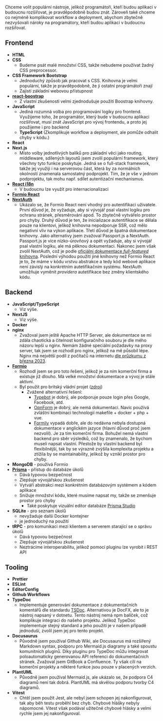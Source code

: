 Chceme volit populární nástroje, jelikož programátoři, kteří budou aplikaci v
budoucnu rozšiřovat, je pravděpodobně budou znát. Zároveň také chceme co nejméně
komplikovat workflow a deployment, abychom zbytečně nezvyšovali nároky na
programátory, kteří budou aplikaci v budoucnu rozšiřovat.

## Frontend

-   **HTML**
-   **CSS**
    -   Budeme psát malé množství CSS, takže nebudeme používat žadný CSS
        preprocessor.
-   **CSS Framework Bootstrap**
    -   Jednoduchý způsob jak pracovat s CSS. Knihovna je velmi populární, takže
        je pravděpodobně, že ji ostatní prográmátoři znají
    -   Zajistí základní webovou přístupnost
-   **[react-boostrap](https://react-bootstrap.github.io/)**
    -   Z vlastní zkušenosti velmi zjednodušuje použití Boostrap knihovny.
-   **JavaScript**
    -   Jediná rozumná volba pro programování logiky pro frontend. Využijeme
        toho, že programátor, který bude v budoucnu aplikaci rozšiřovat, musí
        znát JavaScript pro vývoj frontendu, a proto jej použijeme i pro backend
    -   **TypeScript** (Zkomplikuje workflow a deployment, ale pomůže odhalit
        chyby v kódu.)
-   **React**
-   **Next.js**
    -   Místo volby jednotlivých balíků pro základní věci jako routing,
        middleware, sdílených layoutů jsem zvolil populární framework, který
        všechny tyto funkce poskytuje. Jedná se o full-stack framework, takže
        jej využiji i na serverovou část, která by za normálních okolností
        znamenala samostatný podprojekt. Tím, že je vše v jednom podprojektu,
        tak mohu např. sdílet autentizační mechanismus.
-   **[React i18n](https://github.com/i18next/react-i18next)**
    -   V budoucnu lze využít pro internacionalizaci
-   **[Formio React](https://github.com/formio/react/tree/master)**
-   **[NextAuth](https://next-auth.js.org/)**
    -   Ukázalo se, že Formio React není vhodný pro autentifikaci uživatele.
        První důvod je, že vyžaduje, aby si vývojář psal vlastní logiku pro
        ochranu stránek, přesměrování apod. To zbytečně vytvářelo prostor pro
        chyby. Druhý důvod je ten, že inicializace autentifikace se dělala pouze
        na klientovi, jelikož knihovna nepodporuje SSR, což mělo negativní vliv
        na výkon aplikace. Třetí důvod je špatná dokumentace knihovny. Jako
        alternativy jsem zvažoval Passport.js a NextAuth. Passport.js je více
        nízko-úrovňový a opět vyžaduje, aby si vývojář psal vlastní logiku, ale
        má pěknou dokumentaci. Nakonec jsem však zvolil NextAuth, což je podle
        [oficiální dokumentace _full-featured_ knihovna](https://nextjs.org/docs/pages/building-your-application/routing/authenticating).
        Poslední výhodou použití jiné knihovny než Formio React je to, že máme v
        kódu vrstvu abstrakce a tedy kód webové aplikace není závislý na
        konkrétním autetifikačním systému. NextAuth umožňuje vyměnit _providera_
        autetifikace bez změny klientského kódu.

## Backend

-   **JavaScript/TypeScript**
    -   Viz výše.
-   **NextJS**
    -   Viz výše.
-   **Docker**
-   **nginx**
    -   Zvažoval jsem ještě Apache HTTP Server, ale dokumentace se mi zdála
        chaotická a čitelnost konfiguračního souboru je dle mého názoru lepší u
        nginx. Nemám žádné speciální požadavky na proxy server, tak jsem se
        rozhodl pro nginx, jelikož na mě působil lépe. Nginx má největší podíl z
        počítačů na internetu
        [dle průzkumu z března 2023](https://news.netcraft.com/archives/category/web-server-survey/).
-   **[Formio](https://github.com/formio/formio)**
    -   Rozhodl jsem se pro toto řešení, jelikož je za ním komerční firma a
        existuje již dlouho. Má velké množství dokumentace a vývoj je stále
        aktivní.
    -   Byl použit pro britský vládní projet
        ([zdroj](https://www.youtube.com/watch?v=nuf46N5vU34))
        -   Zvážené alternativní řešení:
            -   [Typebot](https://github.com/baptisteArno/typebot.io) je dobrý,
                ale podporuje pouze login přes Google, Facebook, atd.
            -   [OpnForm](https://github.com/JhumanJ/OpnForm) je dobrý, ale nemá
                dokumentaci. Navíc používá zvláštní kombinaci technologií
                makefile + docker + php + vue.
            -   [Formily](https://github.com/alibaba/formily) vypadá dobře, ale
                do nedávna nebyla dostupná dokumentace v anglickém jazyce
                (hlavní důvod proč jsem nezvolil). Je za tím komerční firma.
                Bohužel nemá vlastní backend pro sběr výsledků, což by
                znamenalo, že bychom museli napsat vlastní. Přestože by vlastní
                backend byl flexibilnější, tak by se výrazně zvýšila komplexita
                projektu a ztížila by se maintainability, jelikož by vznikl
                prostor pro chyby.
-   **MongoDB** - používá Formio
-   **[Prisma](https://www.prisma.io/)** - přístup do databáze úkolů
    -   Dává typovou bezpečnost
    -   Zlepšuje vývojářskou zkušenost
    -   Vytváří abstrakci mezi konkrétním databázovým systémem a kódem aplikace
    -   Snižuje množství kódu, které musíme napsat my, takže se zmenšuje prostor
        pro chyby
        -   Také poskytuje vizuální editor databáze
            [Prisma Studio](https://www.prisma.io/studio)
-   **SQLite** - pro seznam úkolů
    -   nevyžaduje další Docker kontejner
    -   je jednoduchý na použití
-   **tRPC** - pro komunikaci mezi klientem a serverem starající se o správu
    úkolů
    -   Dává typovou bezpečnost
    -   Zlepšuje vývojářskou zkušenost
    -   Neztrácíme interoperabilitu, jelikož pomocí pluginu lze vyrobit i REST
        API

## Tooling

-   **Prettier**
-   **ESLint**
-   **EditorConfig**
-   **Github Workflows**
-   **TypeDoc**
    -   Implementuje generování dokumentace z dokumentačních komentářů dle
        standardu [TSDoc](https://tsdoc.org/). Alternativou je DocFX, ale to je
        nástroj napsaný v dotnetu. Tento nástroj nemá npm balíček, což
        komplikuje integraci do našeho projektu. Jelikož TypeDoc implementuje
        stejný standard a jeho použití je v našem případě jednoduší, zvolil jsem
        jej pro tento projekt.
-   **Docusaurus**
    -   Původně jsem používal Github Wiki, ale Docusaurus má rozšířený Markdown
        syntax, podporu pro Mermaid.js diagramy a také spoustu komunitních
        pluginů. Díky pluginu pro TypeDoc můžu integrovat poloautomaticky
        generovanou API referenci do dokumentačních stránek. Zvažoval jsem
        GitBook a Confluence. Ty však cílí na komerční projekty a některé funkce
        jsou pouze v placených verzích.
-   **PlantUML**
    -   Původně jsem používal Mermaid.js, ale ukázalo se, že podpora C4 diagramů
        není tak dobrá. PlantUML má skvělou podporu tvorby C4 diagramů.
-   **Vitest**
    -   Chtěl jsem použít Jest, ale nebyl jsem schopen jej nakonfigurovat, tak
        aby běh testu proběhl bez chyb. Chybové hlášky nebyly nápomocné. Vitest
        však podával užitečné chybové hlásky a velmi rychle jsem jej
        nakonfiguroval.
